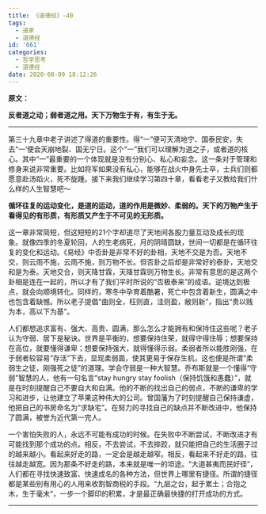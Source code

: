 ```yaml
---
title: 《道德经》-40
tags:
  - 道家
  - 道德经
id: '661'
categories:
  - 哲学思考
  - 道德经
date: 2020-08-09 18:12:26
---
```


**原文：**

**反者道之动；弱者道之用。天下万物生于有，有生于无。**
<!-- more -->
* * *

第三十九章中老子讲述了得道的重要性。得“一”便可天清地宁、国泰民安，失去“一‘便会天崩地裂、国无宁日。这个“一”我们可以理解为道之子，或者道的核心。其中“一”最重要的一个体现就是没有分别心、私心和妄念。这一条对于管理和修身来说非常重要。比如将军如果没有私心，能够在战火中身先士卒，士兵们则都愿意赴汤蹈火，死不旋踵。接下来我们继续学习第四十章，看看老子又教给我们什么样的人生智慧吧～

**循环往复的运动变化，是道的运动，道的作用是微妙、柔弱的。天下的万物产生于看得见的有形质，有形质又产生于不可见的无形质。**

这一章非常简短，但这短短的21个字却道尽了天地间各股力量互动及成长的现象。就像四季的冬夏轮回，人的生老病死，月的阴晴圆缺，世间一切都是在循环往复的变化和运动。《易经》中否卦是非常不好的卦相，天地不交是为否。天地不交，则云雨不施，云雨不施，则万物不长。但否卦之后却是非常好的泰卦，天地交和是为泰。天地交合，则天降甘霖，天降甘霖则万物生长。非常有意思的是这两个卦相是连在一起的，所以才有了我们平时所说的“否极泰来”的成语。逆境达到极点，就会向顺境转化。同样的，寒冬中孕育着酷暑，死亡中包含着新生，圆满之中也包含着缺憾。所以老子提倡“曲则全，枉则直，洼则盈，敝则新”，指出“贵以贱为本，高以下为基”。

人们都想追求富有、强大、高贵、圆满，那么怎么才能拥有和保持住这些呢？老子认为守弱、居下是秘诀。世界是平衡的，想要保持住荣，就得守得住辱；想要保持在高位，就要懂得谦卑；想要保持强大，就得懂得示弱。柔弱者所以能胜刚强，在于弱者较容易“存活”下去，显现柔弱面，使其更易于保存生机，这也便是所谓“柔弱生之徒，刚强死之徒”的道理。学会守弱是一种大智慧。乔布斯就是一个懂得“守弱”智慧的人，他有一句名言“stay hungry stay foolish（保持饥饿和愚蠢）”，就是在时刻提醒自己不要自大和自满。他的不断的找出自己的弱点，不断的谦卑的学习和进步，让他建立了苹果这种伟大的公司。曾国藩为了时刻提醒自己保持谦虚，他把自己的书房命名为“求缺宅”。在努力的寻找自己的缺点并不断改进中，他保持了圆满，被誉为近代第一完人。

一个害怕失败的人，永远不可能有成功的时候。在失败中不断尝试，不断改进才有可能找到那个成功的点。相反，不去尝试，不去摔跤，就只能把自己的生活圈子过的越来越小。看起来好走的路，一定会是越走越窄。相反，看起来不好走的路，往往越走越宽。因为那条不好走的路，本来就是唯一的坦途。“大道甚夷而民好径”，人们都在寻找快速致富、快速成名的各种方法，但世界上哪里有捷径。所谓的捷径都是某些别有用心的人用来收割智商税的手段。“九层之台，起于累土；合抱之木，生于毫末“，一步一个脚印的积累，才是最正确最快捷的打开成功的方式。

* * *

